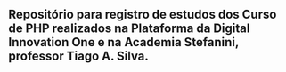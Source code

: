 ## Repositório para registro de estudos dos Curso de PHP realizados na Plataforma da Digital Innovation One e na Academia Stefanini, professor Tiago A. Silva.
